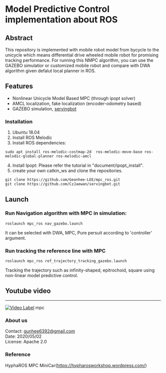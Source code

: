 # Model Predictive Control implementation about ROS 



## Abstract

This repository is implemented with mobile robot model from bycycle to the unicycle which means differential drive wheeled mobile robot for promising tracking performance. For running this NMPC algorithm, you can use the GAZEBO simulatior or customized mobile robot and compare with DWA algorithm given defalut local planner in ROS. 


## Features
* Nonlinear Unicycle Model Based MPC (through ipopt solver)  
* AMCL localization, fake localization (encoder-odometry based)  
* GAZEBO simulation, [servingbot](https://github.com/CzJaewan/servingbot.git)

### Installation
1. Ubuntu 18.04
2. Install ROS Melodic 
3. Install ROS dependencies: 
```
sudo apt install ros-melodic-costmap-2d  ros-melodic-move-base ros-melodic-global-planner ros-melodic-amcl
```
4. Install Ipopt: Please refer the tutorial in "document/ipopt_install".  
5. create your own catkin_ws and clone the repositories. 
```
git clone https://github.com/Geonhee-LEE/mpc_ros.git 
git clone https://github.com/CzJaewan/servingbot.git
```

## Launch

### Run Navigation algorithm with MPC in simulation: 
```
roslaunch mpc_ros nav_gazebo.launch
```
It can be selected with DWA, MPC, Pure persuit according to 'controller' argument.


### Run tracking the reference line with MPC
```
roslaunch mpc_ros ref_trajectory_tracking_gazebo.launch
```

Tracking the trajectory such as infinity-shaped, epitrochoid, square using non-linear model predictive control.


## Youtube video
---
[![Video Label](http://img.youtube.com/vi/5IqFGBmDGjU/0.jpg)](https://www.youtube.com/watch?v=5IqFGBmDGjU) mpc


### About us
Contact: gunhee6392@gmail.com  
Date: 2020/05/02  
License: Apache 2.0


### Reference

HyphaROS MPC MiniCar(https://hypharosworkshop.wordpress.com/)

